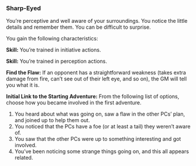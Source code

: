 ### Sharp-Eyed

<!-- P, ID: 050861 -->

You’re perceptive and well aware of your surroundings. You notice the little details and remember them. You can be difficult to surprise.

<!-- P, ID: 050862 -->

You gain the following characteristics:

<!-- P, ID: 050863 -->

**Skill:** You’re trained in initiative actions.

<!-- P, ID: 050864 -->

**Skill:** You’re trained in perception actions.

<!-- P, ID: 050865 -->

**Find the Flaw:** If an opponent has a straightforward weakness (takes extra damage from fire, can’t see out of their left eye, and so on), the GM will tell you what it is.

<!-- P, ID: 050866 -->

**Initial Link to the Starting Adventure:** From the following list of options, choose how you became involved in the first adventure.

<!-- L, ID: 050867 -->

1. You heard about what was going on, saw a flaw in the other PCs’ plan, and joined up to help them out.
2. You noticed that the PCs have a foe (or at least a tail) they weren’t aware of.
3. You saw that the other PCs were up to something interesting and got involved.
4. You’ve been noticing some strange things going on, and this all appears related.

<!-- /L -->

